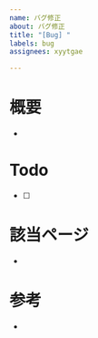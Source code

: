 ```yaml
---
name: バグ修正
about: バグ修正
title: "[Bug] "
labels: bug
assignees: xyytgae

---
```


# 概要
- 

# Todo
- [ ] 

# 該当ページ
- 

# 参考
-
